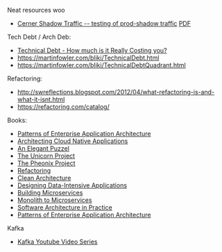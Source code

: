 Neat resources woo

- [Cerner Shadow Traffic -- testing of prod-shadow traffic](https://www.infoq.com/presentations/cerner-resiliency/?utm_source=presentations&utm_medium=sf&utm_campaign=qcon) [PDF](carl_chesser_qcon-sf-2019-confidence-building-w-chaos-engineering.pdf)

Tech Debt / Arch Deb:
- [Technical Debt - How much is it Really Costing you?](http://swreflections.blogspot.com/2012/02/technical-debt-how-much-is-it-really.html)
- https://martinfowler.com/bliki/TechnicalDebt.html
- https://martinfowler.com/bliki/TechnicalDebtQuadrant.html

Refactoring:
- http://swreflections.blogspot.com/2012/04/what-refactoring-is-and-what-it-isnt.html
- https://refactoring.com/catalog/

Books:
- [Patterns of Enterprise Application Architecture](https://www.amazon.com/gp/product/0321127420/ref=ox_sc_act_title_1?smid=ATVPDKIKX0DER&psc=1)
- [Architecting Cloud Native Applications](https://www.amazon.com/gp/product/1838643311/ref=ox_sc_act_title_1?smid=ATVPDKIKX0DER&psc=1)
- [An Elegant Puzzel](https://www.amazon.com/gp/product/1732265186/ref=ox_sc_act_title_2?smid=ATVPDKIKX0DER&psc=1)
- [The Unicorn Project](https://www.amazon.com/gp/product/1942788762/ref=ox_sc_act_title_3?smid=ATVPDKIKX0DER&psc=1)
- [The Pheonix Project](https://www.amazon.com/gp/product/1942788290/ref=ox_sc_act_title_4?smid=ATVPDKIKX0DER&psc=1)
- [Refactoring](https://www.amazon.com/gp/product/0134757599/ref=ox_sc_act_title_5?smid=ATVPDKIKX0DER&psc=1)
- [Clean Architecture](https://www.amazon.com/gp/product/0134494164/ref=ox_sc_act_title_6?smid=ATVPDKIKX0DER&psc=1)
- [Designing Data-Intensive Applications](https://www.amazon.com/gp/product/1449373321/ref=ox_sc_act_title_7?smid=A2A5EA1BJDQMVF&psc=1)
- [Building Microservices](https://www.amazon.com/gp/product/1491950358/ref=ox_sc_act_title_8?smid=ATVPDKIKX0DER&psc=1)
- [Monolith to Microservices](https://www.amazon.com/gp/product/1492047848/ref=ox_sc_act_title_1?smid=ATVPDKIKX0DER&psc=1)
- [Software Architecture in Practice](https://www.amazon.com/gp/product/0321815734/ref=ox_sc_act_title_9?smid=ATVPDKIKX0DER&psc=1)
- [Patterns of Enterprise Application Architecture](https://www.amazon.com/gp/product/0321127420/ref=ox_sc_act_title_10?smid=ATVPDKIKX0DER&psc=1)

Kafka
- [Kafka Youtube Video Series](https://www.youtube.com/watch?v=gg-VwXSRnmg&list=PLkz1SCf5iB4enAR00Z46JwY9GGkaS2NON&ab_channel=LearningJournal)